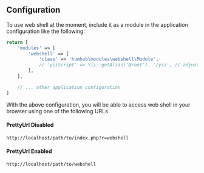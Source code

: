 Configuration
-------------

To use web shell at the moment, include it as a module in the application configuration like the following:

```php
return [
    'modules' => [
        'webshell' => [
            'class' => 'humhub\modules\webshell\Module',
            // 'yiiScript' => Yii::getAlias('@root'). '/yii', // adjust path to point to your ./yii script
        ],
    ],

    // ... other application configuration
]
```

With the above configuration, you will be able to access web shell in your browser using
one of the following URLs

#### PrettyUrl Disabled
`http://localhost/path/to/index.php?r=webshell`
#### PrettyUrl Enabled
`http://localhost/path/to/webshell`
